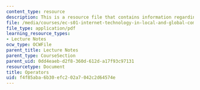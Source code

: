 ```yaml
---
content_type: resource
description: This is a resource file that contains information regarding operators.
file: /media/courses/ec-s01-internet-technology-in-local-and-global-communities-spring-2005-summer-2005/f4f85aba6b30efc202a7042c2d64574e_MITEC_S01S05_l03_operators.pdf
file_type: application/pdf
learning_resource_types:
- Lecture Notes
ocw_type: OCWFile
parent_title: Lecture Notes
parent_type: CourseSection
parent_uid: 0dd4eaeb-d2f8-360d-612d-a17f93c97131
resourcetype: Document
title: Operators
uid: f4f85aba-6b30-efc2-02a7-042c2d64574e
---
```

